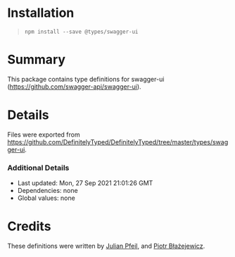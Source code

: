# Installation
> `npm install --save @types/swagger-ui`

# Summary
This package contains type definitions for swagger-ui (https://github.com/swagger-api/swagger-ui).

# Details
Files were exported from https://github.com/DefinitelyTyped/DefinitelyTyped/tree/master/types/swagger-ui.

### Additional Details
 * Last updated: Mon, 27 Sep 2021 21:01:26 GMT
 * Dependencies: none
 * Global values: none

# Credits
These definitions were written by [Julian Pfeil](https://github.com/juarrow), and [Piotr Błażejewicz](https://github.com/peterblazejewicz).
